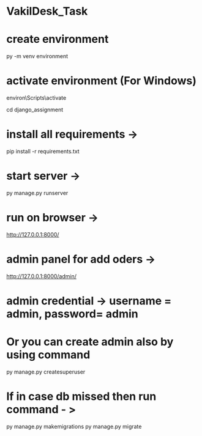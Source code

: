 # VakilDesk_Task

# create environment
py -m venv environment
# activate environment (For Windows)
environ\Scripts\activate 

cd django_assignment
# install all requirements ->
pip install -r requirements.txt

# start server ->
py manage.py runserver

# run on browser ->
http://127.0.0.1:8000/

# admin panel for add oders ->
http://127.0.0.1:8000/admin/

# admin credential -> username = admin, password= admin
# Or you can create admin also by using command
py manage.py createsuperuser

# If in case db missed then run command - >
py manage.py makemigrations
py manage.py migrate
